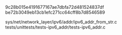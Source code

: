 9c28b015e4191677167ae7dbfa72d481524837df  
be72b3049eb13cb1efc271cc64cff8b7d8546589  

sys/net/network_layer/ipv6/addr/ipv6_addr_from_str.c  
tests/unittests/tests-ipv6_addr/tests-ipv6_addr.c  
